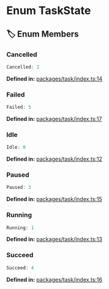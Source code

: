 # Enum TaskState

## 🏷️ Enum Members

### Cancelled

```ts
Cancelled: 2
```
<p style="font-size: 14px; color: var(--vp-c-text-2)">
<strong>Defined in:</strong> <a href="https://github.com/voxelum/minecraft-launcher-core-node/blob/master/packages/task/index.ts#L14" target="_blank" rel="noreferrer">packages/task/index.ts:14</a>
</p>


### Failed

```ts
Failed: 5
```
<p style="font-size: 14px; color: var(--vp-c-text-2)">
<strong>Defined in:</strong> <a href="https://github.com/voxelum/minecraft-launcher-core-node/blob/master/packages/task/index.ts#L17" target="_blank" rel="noreferrer">packages/task/index.ts:17</a>
</p>


### Idle

```ts
Idle: 0
```
<p style="font-size: 14px; color: var(--vp-c-text-2)">
<strong>Defined in:</strong> <a href="https://github.com/voxelum/minecraft-launcher-core-node/blob/master/packages/task/index.ts#L12" target="_blank" rel="noreferrer">packages/task/index.ts:12</a>
</p>


### Paused

```ts
Paused: 3
```
<p style="font-size: 14px; color: var(--vp-c-text-2)">
<strong>Defined in:</strong> <a href="https://github.com/voxelum/minecraft-launcher-core-node/blob/master/packages/task/index.ts#L15" target="_blank" rel="noreferrer">packages/task/index.ts:15</a>
</p>


### Running

```ts
Running: 1
```
<p style="font-size: 14px; color: var(--vp-c-text-2)">
<strong>Defined in:</strong> <a href="https://github.com/voxelum/minecraft-launcher-core-node/blob/master/packages/task/index.ts#L13" target="_blank" rel="noreferrer">packages/task/index.ts:13</a>
</p>


### Succeed

```ts
Succeed: 4
```
<p style="font-size: 14px; color: var(--vp-c-text-2)">
<strong>Defined in:</strong> <a href="https://github.com/voxelum/minecraft-launcher-core-node/blob/master/packages/task/index.ts#L16" target="_blank" rel="noreferrer">packages/task/index.ts:16</a>
</p>


